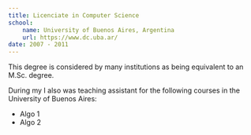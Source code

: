 ```yaml
---
title: Licenciate in Computer Science
school:
    name: University of Buenos Aires, Argentina
    url: https://www.dc.uba.ar/
date: 2007 - 2011
---
```


This degree is considered by many institutions as being equivalent to an M.Sc. degree.

During my I also was teaching assistant for the following courses in the
University of Buenos Aires:

- Algo 1
- Algo 2
